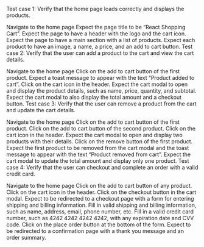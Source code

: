 Test case 1: Verify that the home page loads correctly and displays the products.

Navigate to the home page
Expect the page title to be “React Shopping Cart”.
Expect the page to have a header with the logo and the cart icon.
Expect the page to have a main section with a list of products.
Expect each product to have an image, a name, a price, and an add to cart button.
Test case 2: Verify that the user can add a product to the cart and view the cart details.

Navigate to the home page
Click on the add to cart button of the first product.
Expect a toast message to appear with the text “Product added to cart”.
Click on the cart icon in the header.
Expect the cart modal to open and display the product details, such as name, price, quantity, and subtotal.
Expect the cart modal to also display the total amount and a checkout button.
Test case 3: Verify that the user can remove a product from the cart and update the cart details.

Navigate to the home page 
Click on the add to cart button of the first product.
Click on the add to cart button of the second product.
Click on the cart icon in the header.
Expect the cart modal to open and display two products with their details.
Click on the remove button of the first product.
Expect the first product to be removed from the cart modal and the toast message to appear with the text “Product removed from cart”.
Expect the cart modal to update the total amount and display only one product.
Test case 4: Verify that the user can checkout and complete an order with a valid credit card.

Navigate to the home page
Click on the add to cart button of any product.
Click on the cart icon in the header.
Click on the checkout button in the cart modal.
Expect to be redirected to a checkout page with a form for entering shipping and billing information.
Fill in valid shipping and billing information, such as name, address, email, phone number, etc.
Fill in a valid credit card number, such as 4242 4242 4242 4242, with any expiration date and CVV code.
Click on the place order button at the bottom of the form.
Expect to be redirected to a confirmation page with a thank you message and an order summary.